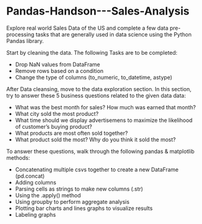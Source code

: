 # Pandas-Handson---Sales-Analysis
Explore real world Sales Data of the US and complete a few data pre-processing tasks that are generally used in data science using the Python Pandas library.




Start by cleaning the data. The following Tasks are to be completed:
- Drop NaN values from DataFrame
- Remove rows based on a condition
- Change the type of columns (to_numeric, to_datetime, astype)




After Data cleansing, move to the data exploration section. In this section, try to answer these 5 business questions related to the given data data:
- What was the best month for sales? How much was earned that month?
- What city sold the most product?
- What time should we display advertisemens to maximize the likelihood of customer’s buying product?
- What products are most often sold together?
- What product sold the most? Why do you think it sold the most?




To answer these questions, walk through the following pandas & matplotlib methods:
- Concatenating multiple csvs together to create a new DataFrame (pd.concat)
- Adding columns
- Parsing cells as strings to make new columns (.str)
- Using the .apply() method
- Using groupby to perform aggregate analysis
- Plotting bar charts and lines graphs to visualize results
- Labeling graphs
